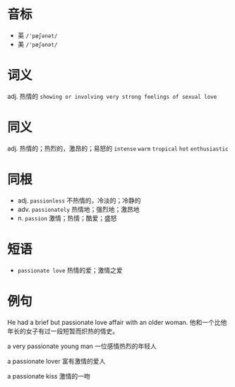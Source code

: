 # 音标

- 英 `/ˈpæʃənət/`
- 美 `/'pæʃənət/`

# 词义

adj. 热情的
`showing or involving very strong feelings of sexual love`

# 同义

adj. 热情的；热烈的，激昂的；易怒的
`intense` `warm` `tropical` `hot` `enthusiastic`

# 同根

- adj. `passionless` 不热情的，冷淡的；冷静的
- adv. `passionately` 热情地；强烈地；激昂地
- n. `passion` 激情；热情；酷爱；盛怒

# 短语

- `passionate love` 热情的爱；激情之爱

# 例句

He had a brief but passionate love affair with an older woman.
他和一个比他年长的女子有过一段短暂而炽热的情史。

a very passionate young man
一位感情热烈的年轻人

a passionate lover
富有激情的爱人

a passionate kiss
激情的一吻


